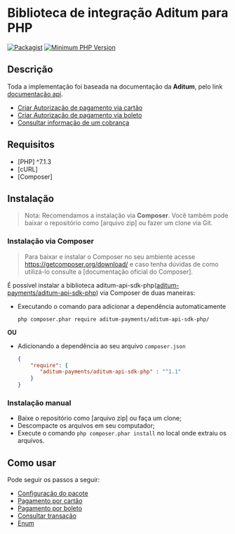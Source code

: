 Biblioteca de integração Aditum para PHP
===========================================

[![Packagist](https://img.shields.io/packagist/v/aditum-payments/aditum-api-sdk-php.svg?maxAge=2592000)](https://packagist.org/packages/aditum-payments/aditum-api-sdk-php)
[![Minimum PHP Version](https://img.shields.io/badge/php-%3E%3D%207.1.3-blue.svg?style=flat-square)](https://php.net/)

Descrição
---------
Toda a implementação foi baseada na documentação da **Aditum**, pelo link  [documentação api](https://sandbox.aditum.com.br/#primeiros-passos).

 - [Criar Autorização de pagamento via cartão](https://sandbox.aditum.com.br/#post-v2-charge-authorization)
 - [Criar Autorização de pagamento via boleto](https://sandbox.aditum.com.br/#post-v2-charge-boleto)
 - [Consultar informação de um cobrança](https://sandbox.aditum.com.br/#get-v2-charge-chargeid)

Requisitos
----------

 - [PHP] ^7.1.3
 - [cURL]
 - [Composer]

 Instalação
----------
> Nota: Recomendamos a instalação via **Composer**. Você também pode baixar o repositório como [arquivo zip] ou fazer um clone via Git.
 
 ### Instalação via Composer
> Para baixar e instalar o Composer no seu ambiente acesse https://getcomposer.org/download/ e caso tenha dúvidas de como utilizá-lo consulte a [documentação oficial do Composer].

É possível instalar a biblioteca aditum-api-sdk-php([aditum-payments/aditum-api-sdk-php](aditum-payments/aditum-api-sdk-php)) via Composer de duas maneiras:

- Executando o comando para adicionar a dependência automaticamente
  ```
  php composer.phar require aditum-payments/aditum-api-sdk-php/
  ```
**OU**

- Adicionando a dependência ao seu arquivo ```composer.json```
  ```composer.json
  {
      "require": {
         "aditum-payments/aditum-api-sdk-php" : "^1.1"
      }
  }
  ```
 
### Instalação manual
 - Baixe o repositório como [arquivo zip] ou faça um clone;
 - Descompacte os arquivos em seu computador;
 - Execute o comando ```php composer.phar install``` no local onde extraiu os arquivos.
 
 
 Como usar
 ---------
Pode seguir os passos a seguir:
- [Configuração do pacote](https://github.com/aditum-payments/aditum-api-sdk-php/blob/main/document/CONFIG.md)
- [Pagamento por cartão](https://github.com/aditum-payments/aditum-api-sdk-php/blob/main/document/PAYCC.md)
- [Pagamento por boleto](https://github.com/aditum-payments/aditum-api-sdk-php/blob/main/document/PAYBOLETO.md)
- [Consultar transação](https://github.com/aditum-payments/aditum-api-sdk-php/blob/main/document/PAYSTATUS.md)
- [Enum](https://github.com/aditum-payments/aditum-api-sdk-php/blob/main/document/ENUM.md)


